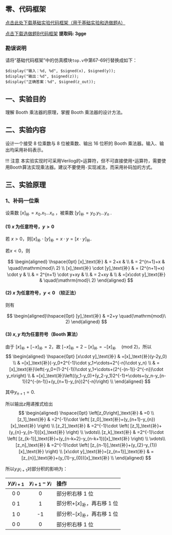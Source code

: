 ## 零、代码框架

[点击此处下载基础实验代码框架（用于基础实验和选做题A）](https://gitee.com/comp2008/comp2008-handouts/raw/master/Booth.zip)

[点击下载选做题B代码框架](https://pan.baidu.com/s/19O0yyi1r3HT4VopEo2mhSA)  **提取码: 3gge**

### 勘误说明

请将“基础代码框架”中的仿真模块`top.v`中第67-69行替换成如下：

```
$display("输入：%d, %d", $signed(x), $signed(y));
$display("输出：%d", $signed(z));
$display("正确答案：%d", $signed(z_out));
```

## 一、实验目的

理解 Booth 乘法器的原理，掌握 Booth 乘法器的设计方法。

## 二、实验内容

设计一个接受 8 位乘数与 8 位被乘数、输出 16 位积的 Booth 乘法器。输入、输出均采用补码表示。

!!! 注意
	本实验实现时可采用Verilog的`+`运算符，但不可直接使用`*`运算符，需要使用Booth算法实现乘法器。建议不要使用`-`实现减法，而采用补码加的方式。

## 三、实验原理

### 1、补码一位乘

设乘数 $[x]_\text{补}=x_0.x_1\ldots x_n$ ，被乘数 $[y]_\text{补}=y_0.y_1\ldots y_n$ .

#### (1) $x$ 为任意符号，$y >0$

若
$x>0$，则$[x]_\text{补}\cdot[y]_\text{补}=x\cdot y=[x\cdot y]_\text{补}$.

若$x<0$，则

$$
\begin{aligned}
\hspace{0pt}
        [x]_\text{补}              & = 2+x                  &                        \\
                            & = 2^{n+1}+x            & \quad(\mathrm{mod}\ 2) \\
        [x]_\text{补} \cdot [y]_\text{补} & =  (2^{n+1}+x) \cdot y &                        \\
                            & = 2^{n+1} \cdot y+xy   &                        \\
                            & = 2+xy                 &                        \\
                            & =[x\cdot y]_\text{补}         & \quad(\mathrm{mod}\ 2)
\end{aligned}
$$

#### (2) $x$ 为任意符号，$y <0$ （较正法）

则有


$$
\begin{aligned}\hspace{0pt}
[y]_\text{补} & =2+y \quad(\mathrm{mod}\ 2) 
\end{aligned}
$$

#### (3) $x,y$ 均为任意符号（Booth 算法）

由于 $[x]_\text{补}+[-x]_\text{补}=2$，故
$[-x]_\text{补}=2-[x]_\text{补}=-[x]_\text{补} \quad(\mathrm{mod}\ 2)$，所以
$$
\begin{aligned}
\hspace{0pt}
        [x\cdot y]_\text{补} & =[x]_\text{补}(y-2y_0)                                                                                    \\
                      & =[x]_\text{补}(-y_0+2^{-1}\cdot y_1+\cdots+2^{-n}\cdot y_n)                                               \\
                      & =[x]_\text{补}\left(-y_0+(1-2^{-1})\cdot y_1+\cdots+(2^{-(n-1)}-2^{-n})\cdot y_n\right)                   \\
                      & =[x]_\text{补}\left((y_1-y_0)+(y_2-y_1)2^{-1}+\cdots+(y_n-y_{n-1})2^{-(n-1)}+(y_{n+1}-y_{n})2^{-n}\right) \\
\end{aligned}
$$

其中$y_{n+1} = 0$.

所以输出$z$用递推式给出
$$
\begin{aligned}
\hspace{0pt}
\left[z_0\right]_\text{补}                   & =0                                                                   \\
        [z_1]_\text{补}                   & =2^{-1}\cdot \left( [z_0]_\text{补}+(y_{n+1}-y_{n})[x]_\text{补} \right)           \\
        [z_2]_\text{补}                   & =2^{-1}\cdot \left( [z_1]_\text{补}+(y_{n}-y_{n-1})[x]_\text{补} \right)           \\
        \vdots\\
        [z_k]_\text{补}                   & =2^{-1}\cdot \left( [z_{k-1}]_\text{补}+(y_{n-k+2}-y_{n-k+1})[x]_\text{补} \right) \\
        \vdots\\
        [z_n]_\text{补}                   & =2^{-1}\cdot \left( [z_{n-1}]_\text{补}+(y_{2}-y_{1})[x]_\text{补} \right)         \\
        [x\cdot y]_\text{补}=[z_{n+1}]_\text{补} & =[z_{n}]_\text{补}+(y_{1}-y_{0})[x]_\text{补}                                      \\
    \end{aligned}
$$

所以$y_iy_{i+1}$对部分积的影响为：

| $y_iy_{i+1}$ | $y_{i+1}-y_i$ | 操作                                |
| :----------: | :-----------: | :---------------------------------- |
|     0 0      |       0       | 部分积右移 1 位                     |
|     0 1      |       1       | 部分积$+[x]_\text{补}$，再右移 1 位 |
|     1 0      |      -1       | 部分积$-[x]_\text{补}$，再右移 1 位 |
|     0 0      |       0       | 部分积右移 1 位                     |